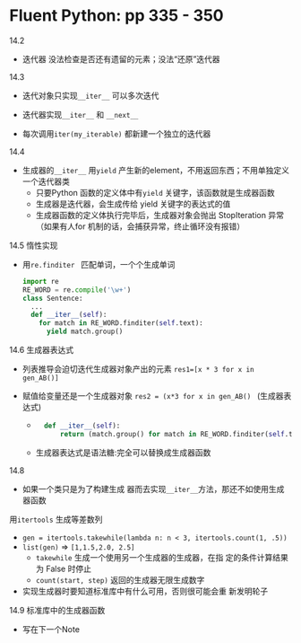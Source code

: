 # Fluent Python: pp 335 - 350

14.2

- 迭代器 没法检查是否还有遗留的元素；没法“还原”迭代器

14.3

- 迭代对象只实现`__iter__` 可以多次迭代
- 迭代器实现`__iter__` 和 `__next__`

- 每次调用`iter(my_iterable)` 都新建一个独立的迭代器

14.4

- 生成器的`__iter__` 用`yield` 产生新的element，不用返回东西；不用单独定义一个迭代器类
    - 只要Python 函数的定义体中有`yield` 关键字，该函数就是生成器函数
    - 生成器是迭代器，会生成传给 yield 关键字的表达式的值
    - 生成器函数的定义体执行完毕后，生成器对象会抛出 StopIteration 异常（如果有人for 机制的话，会捕获异常，终止循环没有报错）

14.5  惰性实现

- 用`re.finditer ` 匹配单词，一个个生成单词

    ```python
    import re
    RE_WORD = re.compile('\w+')
    class Sentence:
      ...
      def __iter__(self):
        for match in RE_WORD.finditer(self.text):
          yield match.group()
    ```

    

14.6 生成器表达式

- 列表推导会迫切迭代生成器对象产出的元素 `res1=[x * 3 for x in gen_AB()]`

- 赋值给变量还是一个生成器对象 `res2 = (x*3 for x in gen_AB() ` (生成器表达式)

    - ```python
        def __iter__(self):
        	return (match.group() for match in RE_WORD.finditer(self.text))
        ```

    - 生成器表达式是语法糖:完全可以替换成生成器函数

14.8

- 如果一个类只是为了构建生成 器而去实现` __iter__ `方法，那还不如使用生成器函数

用`itertools` 生成等差数列

- `gen = itertools.takewhile(lambda n: n < 3, itertools.count(1, .5))`
- `list(gen)` => `[1,1.5,2.0, 2.5]`
    - `takewhile` 生成一个使用另一个生成器的生成器，在指 定的条件计算结果为 False 时停止
    - `count(start, step)` 返回的生成器无限生成数字
- 实现生成器时要知道标准库中有什么可用，否则很可能会重 新发明轮子



14.9 标准库中的生成器函数

- 写在下一个Note
